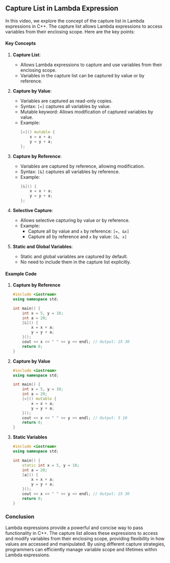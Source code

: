 ## Capture List in Lambda Expression

In this video, we explore the concept of the capture list in Lambda expressions in C++. The capture list allows Lambda expressions to access variables from their enclosing scope. Here are the key points:

#### Key Concepts

1. **Capture List**:
   - Allows Lambda expressions to capture and use variables from their enclosing scope.
   - Variables in the capture list can be captured by value or by reference.

2. **Capture by Value**:
   - Variables are captured as read-only copies.
   - Syntax: `[=]` captures all variables by value.
   - Mutable keyword: Allows modification of captured variables by value.
   - Example:
     ```cpp
     [=]() mutable {
         x = x + a;
         y = y + a;
     };
     ```

3. **Capture by Reference**:
   - Variables are captured by reference, allowing modification.
   - Syntax: `[&]` captures all variables by reference.
   - Example:
     ```cpp
     [&]() {
         x = x + a;
         y = y + a;
     };
     ```

4. **Selective Capture**:
   - Allows selective capturing by value or by reference.
   - Example:
     - Capture all by value and `x` by reference: `[=, &x]`
     - Capture all by reference and `x` by value: `[&, x]`

5. **Static and Global Variables**:
   - Static and global variables are captured by default.
   - No need to include them in the capture list explicitly.

#### Example Code

1. **Capture by Reference**
   ```cpp
   #include <iostream>
   using namespace std;

   int main() {
       int x = 5, y = 10;
       int a = 20;
       [&]() {
           x = x + a;
           y = y + a;
       }();
       cout << x << " " << y << endl; // Output: 25 30
       return 0;
   }
   ```

2. **Capture by Value**
   ```cpp
   #include <iostream>
   using namespace std;

   int main() {
       int x = 5, y = 10;
       int a = 20;
       [=]() mutable {
           x = x + a;
           y = y + a;
       }();
       cout << x << " " << y << endl; // Output: 5 10
       return 0;
   }
   ```

3. **Static Variables**
   ```cpp
   #include <iostream>
   using namespace std;

   int main() {
       static int x = 5, y = 10;
       int a = 20;
       [a]() {
           x = x + a;
           y = y + a;
       }();
       cout << x << " " << y << endl; // Output: 25 30
       return 0;
   }
   ```

### Conclusion

Lambda expressions provide a powerful and concise way to pass functionality in C++. The capture list allows these expressions to access and modify variables from their enclosing scope, providing flexibility in how values are accessed and manipulated. By using different capture strategies, programmers can efficiently manage variable scope and lifetimes within Lambda expressions.